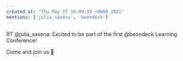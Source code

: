 ```yaml
---
created_at: "Thu May 27 16:09:33 +0000 2021"
mentions: ['julia_saxena', 'beondeck']
---
```


RT @julia_saxena: Excited to be part of the first @beondeck Learning Conference! 

Come and join us 🚀